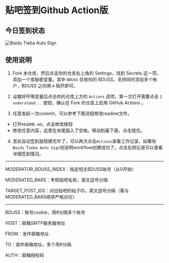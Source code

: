# 贴吧签到Github Action版

## 今日签到状态

![Baidu Tieba Auto Sign](https://github.com/WorldlineChanger/TBSign/workflows/Baidu%20Tieba%20Auto%20Sign/badge.svg)

## 使用说明

1. Fork 本仓库，然后点击你的仓库右上角的 Settings，找到 Secrets 这一项，添加一个库秘密变量。其中 `BDUSS` 存放你的 BDUSS。支持同时添加多个帐户，BDUSS 之间用 `#` 隔开即可。

2. 设置好环境变量后点击你的仓库上方的 `Actions` 选项，第一次打开需要点击 `I understand...` 按钮，确认在 Fork 的仓库上启用 GitHub Actions 。

3. 任意发起一次commit，可以参考下图流程修改readme文件。

- 打开`README.md`，点击修改按钮
- 修改任意内容，这里在末尾插入了空格。移动到最下面，点击提交。

4. 至此自动签到就搭建完毕了，可以再次点击`Actions`查看工作记录，如果有`Baidu Tieba Auto Sign`则说明workflow创建成功了。点击右侧记录可以查看详细签到情况。
   

---

MODERATOR_BDUSS_INDEX：指定吧主BDUSS账号（从0开始）

MODERATED_BARS：考核贴吧名称，英文逗号分隔

TARGET_POST_IDS：对应贴吧的帖子ID，英文逗号分隔（需与MODERATED_BARS顺序严格对应）

---

BDUSS：账号cookie，用#分隔多个账号

HOST：邮箱SMTP服务器地址

FROM：发件邮箱地址

TO：收件邮箱地址，多个用#分隔

AUTH：邮箱授权码

